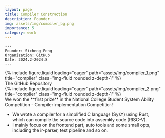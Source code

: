 ```yaml
---
layout: page
title: Compiler Construction
description: Founder
img: assets/img/compiler_bg.png
importance: 5
category: work
---
```


    ---
    Founder: Sicheng Feng
    Organization: GitHub
    Date: 2024.2-2024.8
    ---


<div class="row">
    <div class="col-sm mt-3 mt-md-0">
        {% include figure.liquid loading="eager" path="assets/img/compiler_1.png" title="compiler" class="img-fluid rounded z-depth-1" %}
    </div>
</div>
<div class="caption">
    The GitHub Repository
</div>

<div class="row">
    <div class="col-sm mt-3 mt-md-0">
        {% include figure.liquid loading="eager" path="assets/img/compiler_2.png" title="compiler" class="img-fluid rounded z-depth-1" %}
    </div>
</div>
<div class="caption">
    We won the **first prize** in the National College Student System Ability Competition - Compiler Implementation Competition!
</div>

- We wrote a compiler for a simplified C language (SysY) using Rust, which can compile the source code into assembly code (RISC-V).
- I mainly focus on the frontend part, auto tools and some small opts, including the ir-parser, test pipeline and so on.